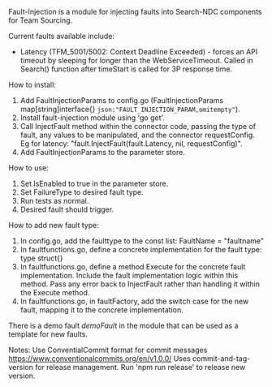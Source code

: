 Fault-Injection is a module for injecting faults into Search-NDC components for Team Sourcing. 

Current faults available include:
- Latency (TFM_5001/5002: Context Deadline Exceeded) - forces an API timeout by sleeping for longer than the WebServiceTimeout. Called in Search() function after timeStart is called for 3P response time. 

How to install:
1. Add FaultInjectionParams to config.go (FaultInjectionParams map[string]interface{} `json:"FAULT_INJECTION_PARAM,omitempty"`).
2. Install fault-injection module using 'go get'.
3. Call InjectFault method within the connector code, passing the type of fault, any values to be manipulated, and the connector requestConfig. Eg for latency: "fault.InjectFault(fault.Latency, nil, requestConfig)".
4. Add FaultInjectionParams to the parameter store. 

How to use:
1. Set IsEnabled to true in the parameter store.
2. Set FailureType to desired fault type. 
3. Run tests as normal. 
4. Desired fault should trigger.

How to add new fault type:
1. In config.go, add the faulttype to the const list: FaultName = "faultname"
2. In faultfunctions.go, define a concrete implementation for the fault type: type <faultname> struct{}
3. In faultfunctions.go, define a method Execute for the concrete fault implementation. Include the fault implementation logic within this method. Pass any error back to InjectFault rather than handling it within the Execute method. 
4. In faultfunctions.go, in faultFactory, add the switch case for the new fault, mapping it to the concrete implementation.

There is a demo fault *demoFault* in the module that can be used as a template for new faults.

Notes:
Use ConventialCommit format for commit messages https://www.conventionalcommits.org/en/v1.0.0/
Uses commit-and-tag-version for release management. Run 'npm run release' to release new version.